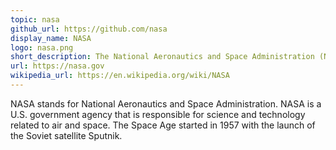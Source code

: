 ```yaml
---
topic: nasa
github_url: https://github.com/nasa
display_name: NASA
logo: nasa.png
short_description: The National Aeronautics and Space Administration (NASA) is a government agency responsible for space research and development.
url: https://nasa.gov
wikipedia_url: https://en.wikipedia.org/wiki/NASA
---
```

NASA stands for National Aeronautics and Space Administration. NASA is a U.S. government agency that is responsible for science and technology related to air and space. The Space Age started in 1957 with the launch of the Soviet satellite Sputnik.
